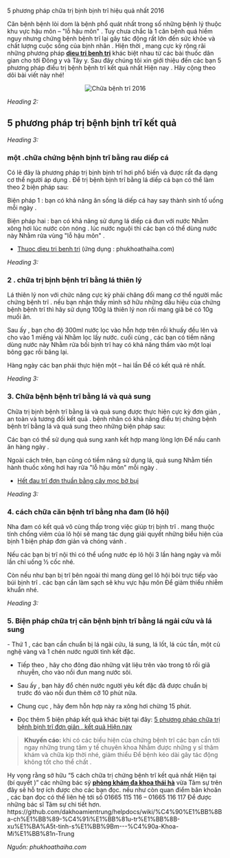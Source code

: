 5 phương pháp chữa trị bịnh bịnh trĩ hiệu quả nhất 2016

Căn bệnh bệnh lòi dom là bệnh phổ quát nhất trong số những bệnh lý thuộc khu vực hậu môn – "lỗ hậu môn" . Tuy chưa chắc là 1 căn bệnh quá hiểm nguy nhưng chứng bệnh bệnh trĩ lại gây tác động rất lớn đến sức khỏe và chất lượng cuộc sống của bịnh nhân . Hiện thời , mang cực kỳ rộng rãi những phương pháp <strong><a href="http://phukhoathaiha.com/10-cach-chua-benh-tri-hieu-qua-nhat-hien-nay-102125.html" target="_blank">dieu tri benh tri</a></strong> khác biệt nhau từ các bài thuốc dân gian cho tới Đông y và Tây y. Sau đây chúng tôi xin giới thiệu đến các bạn 5 phương pháp điều trị bệnh bệnh trĩ kết quả nhất Hiện nay . Hãy cộng theo dõi bài viết này nhé!
<p align="center"><img src="http://cachchuabenhtri.net/media/images/chua-benh-tri-2016.jpg" alt="Chữa bệnh trĩ 2016" /></p>
<i>Heading 2:</i>
<h2>5 phương pháp trị bệnh bịnh trĩ kết quả</h2>
<i>Heading 3:</i>
<h3>một .chữa chứng bệnh bịnh trĩ bằng rau diếp cá</h3>
Có lẽ đây là phương pháp trị bịnh bịnh trĩ hơi phổ biến và được rất đa dạng cơ thể người áp dụng . Để trị bệnh bịnh trĩ bằng lá diếp cá bạn có thể làm theo 2 biện pháp sau:

Biện pháp 1 : bạn có khả năng ăn sống lá diếp cá hay say thành sinh tố uống mỗi ngày .

Biện pháp hai : bạn có khả năng sử dụng lá diếp cá đun với nước Nhằm xông hơi lúc nước còn nóng . lúc nước nguội thì các bạn có thể dùng nước này Nhằm rửa vùng "lỗ hậu môn" .
<ul>
 	<li><a href="http://phukhoathaiha.com/rau-diep-ca-bai-thuoc-chua-benh-tri-duoc-vi-nhu-than-duoc--102128.html" target="_blank">Thuoc dieu tri benh tri</a> (ứng dụng : phukhoathaiha.com)</li>
</ul>
<i>Heading 3:</i>
<h3>2 . chữa trị bịnh bệnh trĩ bằng lá thiên lý</h3>
Lá thiên lý non với chức năng cực kỳ phải chăng đối mang cơ thể người mắc chứng bệnh trĩ . nếu bạn nhận thấy mình sở hữu những dấu hiệu của chứng bệnh bệnh trĩ thì hãy sử dụng 100g lá thiên lý non rồi mang giã bé có 10g muối ăn.

Sau ấy , bạn cho độ 300ml nước lọc vào hỗn hợp trên rồi khuấy đều lên và cho vào 1 miếng vải Nhằm lọc lấy nước. cuối cùng , các bạn có tiềm năng dùng nước này Nhằm rửa bối bịnh trĩ hay có khả năng thấm vào một loại bông gạc rồi băng lại.

Hàng ngày các bạn phải thực hiện một – hai lần Để có kết quả rẻ nhất.

<i>Heading 3:</i>
<h3>3. Chữa bệnh bệnh trĩ bằng lá và quả sung</h3>
Chữa trị bịnh bệnh trĩ bằng lá và quả sung được thực hiện cực kỳ đơn giản , an toàn và tương đối kết quả . bệnh nhân có khả năng điều trị chứng bệnh bệnh trĩ bằng lá và quả sung theo những biện pháp sau:

Các bạn có thể sử dụng quả sung xanh kết hợp mang lòng lợn Để nấu canh ăn hàng ngày .

Ngoài cách trên, bạn cũng có tiềm năng sử dụng lá, quả sung Nhằm tiến hành thuốc xông hơi hay rửa "lỗ hậu môn" mỗi ngày .
<ul>
 	<li><a href="http://vietnamnet.vn/vn/suc-khoe/cac-loai-benh/het-dau-tri-gian-don-bang-cay-moc-bo-bui-335835.html" target="_blank">Hết đau trĩ đơn thuần bằng cây mọc bờ bụi</a></li>
</ul>
<i>Heading 3:</i>
<h3>4. cách chữa căn bệnh trĩ bằng nha đam (lô hội)</h3>
Nha đam có kết quả vô cùng thấp trong việc giúp trị bịnh trĩ . mang thuộc tính chống viêm của lô hội sẽ mang tác dụng giải quyết những biểu hiện của bịnh 1 biện pháp đơn giản và chóng vánh .

Nếu các bạn bị trĩ nội thì có thể uống nước ép lô hội 3 lần hàng ngày và mỗi lần chỉ uống ½ cốc nhé.

Còn nếu như bạn bị trĩ bên ngoài thì mang dùng gel lô hội bôi trực tiếp vào búi bịnh trĩ . các bạn cần làm sạch sẽ khu vực hậu môn Để giảm thiểu nhiễm khuẩn nhé.

<i>Heading 3:</i>
<h3>5. Biện pháp chữa trị căn bệnh bịnh trĩ bằng lá ngải cứu và lá sung</h3>
- Thứ 1 , các bạn cần chuẩn bị lá ngải cứu, lá sung, lá lốt, lá cúc tần, một củ nghệ vàng và 1 chén nước người tình kết đặc.

- Tiếp theo , hãy cho đông đảo những vật liệu trên vào trong tô rồi giã nhuyễn, cho vào nồi đun mang nước sôi.

- Sau ấy , bạn hãy đổ chén nước người yêu kết đặc đã được chuẩn bị trước đó vào nồi đun thêm cỡ 10 phút nữa.

- Chung cục , hãy đem hỗn hợp này ra xông hơi chừng 15 phút.
<ul>
 	<li>Đọc thêm 5 biện pháp kết quả khác biệt tại đây: <a href="http://suckhoegioitinh.net/5-cach-chua-benh-tri-don-gian-hieu-qua-hien-nay.html" target="_blank">5 phương pháp chữa trị bệnh bịnh trĩ đơn giản , kết quả Hiện nay </a></li>
</ul>
<blockquote><strong>Khuyến cáo:</strong> khi có các biểu hiện của chứng bệnh trĩ các bạn cần tới ngay những trung tâm y tế chuyên khoa Nhằm được những y sĩ thăm khám và chữa kịp thời nhé, giảm thiểu Để bệnh kéo dài gây tác động không tốt cho thể chất .</blockquote>
Hy vọng rằng sở hữu “5 cách chữa trị chứng bệnh trĩ kết quả nhất Hiện tại (bí quyết )” các những bác sỹ <a href="http://phukhoathaiha.com/gioi-thieu-phong-kham-da-khoa-thai-ha-10218.html" target="_blank"><strong>phòng khám đa khoa thái hà</strong></a> vừa Tâm sự trên đây sẽ hỗ trợ ích được cho các bạn đọc. nếu như còn quan điểm băn khoăn , các bạn đọc có thể liên hệ tới số 01665 115 116 – 01665 116 117 Để được những bác sĩ Tâm sự chi tiết hơn. https://github.com/dakhoamientrung/helpdocs/wiki/%C4%90%E1%BB%8Ba-ch%E1%BB%89-%C4%91i%E1%BB%81u-tr%E1%BB%8B-xu%E1%BA%A5t-tinh-s%E1%BB%9Bm---%C4%90a-Khoa-Mi%E1%BB%81n-Trung

<em>Nguồn: phukhoathaiha.com</em>
